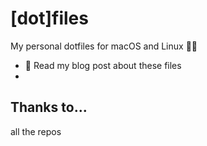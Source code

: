 # [dot]files

My personal dotfiles for macOS and Linux 👨‍💻

- 📖 Read my blog post about these files
-

## Thanks to...

all the repos
